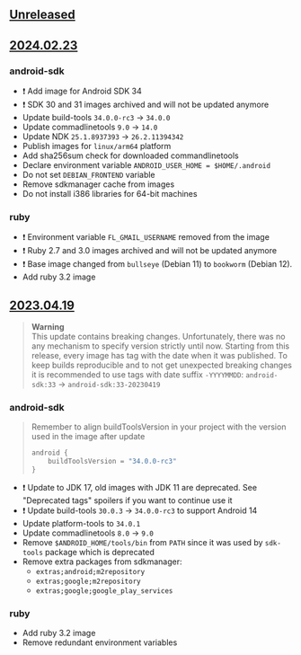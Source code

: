 ## [Unreleased]

## [2024.02.23]

### android-sdk

- :exclamation: Add image for Android SDK 34
- :exclamation: SDK 30 and 31 images archived and will not be updated anymore
- Update build-tools `34.0.0-rc3`  → `34.0.0`
- Update commadlinetools `9.0` → `14.0`
- Update NDK `25.1.8937393` → `26.2.11394342`
- Publish images for `linux/arm64` platform
- Add sha256sum check for downloaded commandlinetools
- Declare environment variable `ANDROID_USER_HOME = $HOME/.android`
- Do not set `DEBIAN_FRONTEND` variable
- Remove sdkmanager cache from images
- Do not install i386 libraries for 64-bit machines

### ruby

- :exclamation: Environment variable `FL_GMAIL_USERNAME` removed from the image
- :exclamation: Ruby 2.7 and 3.0 images archived and will not be updated anymore
- :exclamation: Base image changed from `bullseye` (Debian 11) to `bookworm` (Debian 12). 
- Add ruby 3.2 image

## [2023.04.19]

> **Warning**  
> This update contains breaking changes.
> Unfortunately, there was no any mechanism to specify version strictly until now. Starting from this release, every image has tag with the date when it was published.
> To keep builds reproducible and to not get unexpected breaking changes it is recommended to use tags with date suffix `-YYYYMMDD`: `android-sdk:33` -> `android-sdk:33-20230419`

### android-sdk

> Remember to align buildToolsVersion in your project with the version used in the image after update
>
> ```kotlin
> android {
>     buildToolsVersion = "34.0.0-rc3"
> }
> ```

- :exclamation: Update to JDK 17, old images with JDK 11 are deprecated. See "Deprecated tags" spoilers if you want to continue use it
- :exclamation: Update build-tools `30.0.3` → `34.0.0-rc3` to support Android 14
- Update platform-tools to `34.0.1`
- Update commadlinetools `8.0` → `9.0`
- Remove `$ANDROID_HOME/tools/bin` from `PATH` since it was used by `sdk-tools` package which is deprecated
- Remove extra packages from sdkmanager:
  - `extras;android;m2repository`
  - `extras;google;m2repository`
  - `extras;google;google_play_services`

### ruby

- Add ruby 3.2 image
- Remove redundant environment variables

[unreleased]: https://github.com/RedMadRobot/android-docker-images/compare/2024.02.23..main
[2024.02.23]: https://github.com/RedMadRobot/android-docker-images/compare/2023.04.19..2024.02.23
[2023.04.19]: https://github.com/RedMadRobot/android-docker-images/compare/2023.01.16..2023.04.19
